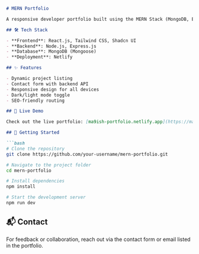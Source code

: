 

```markdown
# MERN Portfolio

A responsive developer portfolio built using the MERN Stack (MongoDB, Express.js, React.js, Node.js). Showcases personal projects, technical skills, and contact integration with a clean, modern UI.

## 🛠 Tech Stack

- **Frontend**: React.js, Tailwind CSS, Shadcn UI  
- **Backend**: Node.js, Express.js  
- **Database**: MongoDB (Mongoose)  
- **Deployment**: Netlify

## ✨ Features

- Dynamic project listing  
- Contact form with backend API  
- Responsive design for all devices  
- Dark/light mode toggle  
- SEO-friendly routing

## 🔗 Live Demo

Check out the live portfolio: [ma9ish-portfolio.netlify.app](https://ma9ish-portfolio.netlify.app/)

## 🚀 Getting Started

```bash
# Clone the repository
git clone https://github.com/your-username/mern-portfolio.git

# Navigate to the project folder
cd mern-portfolio

# Install dependencies
npm install

# Start the development server
npm run dev
```

## 📬 Contact

For feedback or collaboration, reach out via the contact form or email listed in the portfolio.






